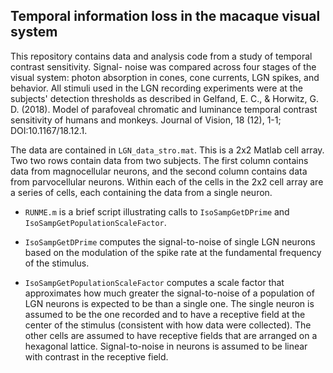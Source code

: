 ## Temporal information loss in the macaque visual system


This repository contains data and analysis code from a study of temporal contrast sensitivity. Signal-
noise was compared across four stages of the visual system: photon absorption in cones, cone currents, 
LGN spikes, and behavior. All stimuli used in the LGN recording experiments were at the subjects' 
detection thresholds as described in Gelfand, E. C., & Horwitz, G. D. (2018). Model of parafoveal 
chromatic and  luminance temporal contrast sensitivity of humans and monkeys. Journal of Vision, 18
(12), 1-1; DOI:10.1167/18.12.1.

The data are contained in `LGN_data_stro.mat`. This is a 2x2 Matlab cell array. Two two rows contain 
data from two subjects. The first column contains data from magnocellular neurons, and the second 
column contains data from parvocellular neurons. Within each of the cells in the 2x2 cell array are a 
series of cells, each containing the data from a single neuron.

  * `RUNME.m` is a brief script illustrating calls to `IsoSampGetDPrime` and `IsoSampGetPopulationScaleFactor`.

  * `IsoSampGetDPrime` computes the signal-to-noise of single LGN neurons based on the modulation of the spike rate at the fundamental frequency of the stimulus.

  * `IsoSampGetPopulationScaleFactor` computes a scale factor that approximates how much greater the signal-to-noise of a population of LGN neurons is expected to be than a single one. The single neuron is assumed to be the one recorded and to have a receptive field at the center of the stimulus (consistent with how data were collected). The other cells are assumed to have receptive fields that are arranged on a hexagonal lattice. Signal-to-noise in neurons is assumed to be linear with contrast in the receptive field.